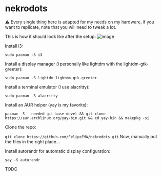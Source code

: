 # nekrodots
⚠️ Every single thing here is adapted for my needs on my hardware, if you want to replicate, note that you will need to tweak a lot.

This is how it should look like after the setup:
![image](https://github.com/FelipeFMA/nekrodots/assets/30672253/7cacb29d-b13f-4a32-b897-0f7b3d3306e1)



Install i3:

```sudo pacman -S i3```


Install a display manager (i personally like lightdm with the lightdm-gtk-greeter):

```sudo pacman -S lightdm lightdm-gtk-greeter```


Install a terminal emulator (I use alacritty):

```sudo pacman -S alacritty``` 


Install an AUR helper (yay is my favorite):

```pacman -S --needed git base-devel && git clone https://aur.archlinux.org/yay-bin.git && cd yay-bin && makepkg -si```



Clone the repo:

```git clone https://github.com/FelipeFMA/nekrodots.git```
Now, manually put the files in the right place...



Install autorandr for automatic display configuration:

```yay -S autorandr```



TODO
